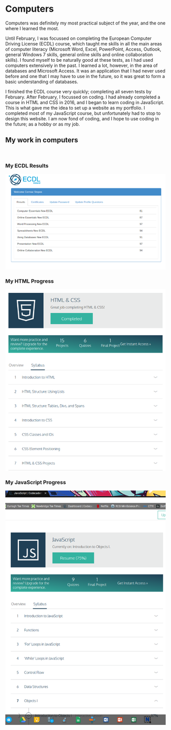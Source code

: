 
<html>
  <body>
  <h1>Computers</h1>
    <p>Computers was definitely my most practical subject of the year, and the one where I learned the most.</p>
    <p>Until February, I was focussed on completing the European Computer Driving License (ECDL) course, which taught me skills in all the main areas of computer literacy (Microsoft Word, Excel, PowerPoint, Access, Outlook, general Windows 7 skills, general online skills and online collaboration skills). I found myself to be naturally good at these tests, as I had used computers extensively in the past. I learned a lot, however, in the area of databases and Microsoft Access. It was an application that I had never used before and one that I may have to use in the future, so it was great to form a basic understanding of databases.</p>
    <p>I finished the ECDL course very quickly; completing all seven tests by February. After February, I focussed on coding. I had already completed a course in HTML and CSS in 2016, and I began to learn coding in JavaScript. This is what gave me the idea to set up a website as my portfolio. I completed most of my JavaScript course, but unfortunately had to stop to design this website. I am now fond of coding, and I hope to use coding in the future; as a hobby or as my job.</p>
    <h2>My work in computers</h2><br>
      <h3>My ECDL Results</h3><img src = "/pictures/Screenshot 2017-04-04 at 19.35.59.png" style = "height: 25%; display:inline-block;">
      <h3>My HTML Progress</h3><img src = "/pictures/Screenshot 2017-04-05 at 19.38.04.png" style = "height: 25%; display:inline-block;">
      <h3>My JavaScript Progress</h3><img src = "/pictures/Screenshot 2017-05-24 at 18.11.56-1495645995895.png" style = "height: 25%;">
  </body>
</html>
